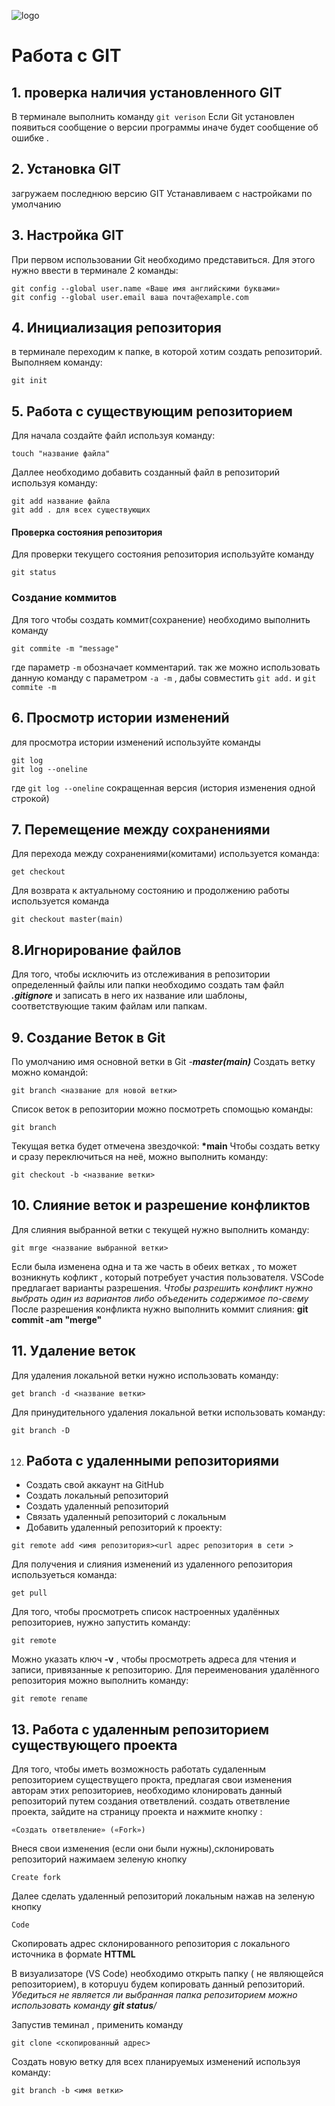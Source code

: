 ![logo](logo.png)

# Работа с GIT
## 1. проверка наличия установленного GIT
В терминале выполнить команду `git verison` 
Если Git установлен появиться сообщение о версии программы иначе будет сообщение об ошибке .
## 2. Установка GIT
загружаем последнюю версию GIT 
Устанавливаем с настройками по умолчанию 
## 3. Настройка GIT 
При первом использовании Git необходимо представиться.
Для этого нужно ввести в терминале 2 команды:
```
git config --global user.name «Ваше имя английскими буквами»
git config --global user.email ваша почта@example.com
```
## 4. Инициализация репозитория 
в терминале переходим к папке, в которой хотим создать репозиторий. Выполняем команду: 
```
git init
```
## 5. Работа с существующим репозиторием 
Для начала создайте файл  используя команду:
```
touch "название файла"
```
Даллее необходимо добавить созданный файл в репозиторий используя команду:
```
git add название файла 
git add . для всех существующих
```
#### Проверка состояния репозитория
Для проверки текущего состояния репозитория используйте команду 
``` 
git status 
``` 
### Создание коммитов 
Для того чтобы создать коммит(сохранение) необходимо выполнить команду 
```
git commite -m "message"
```
 где параметр `-m` обозначает комментарий.
 так же можно использовать данную команду с параметром `-a -m`
, дабы совместить `git add.` и `git commite -m`
## 6. Просмотр истории изменений 
для просмотра истории изменений используйте команды
```
git log
git log --oneline
```
где `git log --oneline` сокращенная версия (история изменения одной строкой)

## 7. Перемещение между сохранениями 

Для перехода между сохранениями(комитами) используется команда:
```
get checkout
```
Для возврата к актуальному состоянию и продолжению работы используется команда 
```
git checkout master(main)
```
## 8.Игнорирование файлов
Для того, чтобы исключить из отслеживания в репозитории определенный файлы или папки необходимо создать там файл ***.gitignore***  и записать в него их название или шаблоны, соответствующие таким файлам или папкам.

## 9. Создание Веток в Git
По умолчанию имя основной ветки в Git -***master(main)***
Создать ветку можно командой:
```
git branch <название для новой ветки>
```
Список веток в репозитории можно посмотреть спомощью команды:
```
git branch
```
Текущая ветка будет отмечена звездочкой:
**\*main**
Чтобы создать ветку и сразу переключиться на неё, можно выполнить команду:
```
git checkout -b <название ветки>
```

## 10. Слияние веток и разрешение конфликтов
Для слияния выбранной ветки с текущей нужнo выполнить команду:
```
git mrge <название выбранной ветки>
```
Если была изменена одна и та же часть в обеих ветках , то может возникнуть кофликт , который потребует участия пользователя.
VSCode предлагает варианты разрешения.
*Чтобы разрешить конфликт нужно выбрать один из вариантов либо объеденить содержимое по-свему*
После разрешения конфликта нужно выполнить коммит слияния:
**git commit -am "merge"**
 
 ## 11. Удаление веток

Для удаления локальной ветки нужно использовать команду:
```
get branch -d <название ветки>
```

Для принудительного удаления локальной ветки использовать команду:
```
git branch -D
```
12. ## **Работа с удаленными репозиториями**
+ Создать свой аккаунт на GitHub
+ Создать локальный репозиторий
+ Создать удаленный  репозиторий 
+ Связать удаленный репозиторий с локальным
+ Добавить удаленный репозиторий к проекту:
```
git remote add <имя репозитория><url адрес репозитория в сети >
```
Для получения и слияния изменений из удаленного репозитория используеться команда:
```
get pull
```
Для того, чтобы просмотреть список настроенных удалённых репозиториев, нужно запустить команду:
```
git remote
 ```
 Можно указать ключ **-v** , чтобы просмотреть адреса для чтения и записи, привязанные к репозиторию.
 Для переименования удалённого репозитория можно выполнить команду:
 ```
 git remote rename
 ```
 ## 13. Работа с удаленным репозиторием существующего проекта 

 Для того, чтобы иметь возможность работать судаленным репозиторием существущего прокта,  предлагая свои изменения авторам этих репозиториев, необходимо клонировать данный репозиторий путем создания ответвлений.
 создать ответвление проекта, зайдите на страницу проекта и нажмите кнопку :
 ```
 «Создать ответвление» («Fork»)
 ```
Внеся свои изменения (если они были нужны),склонировать репозиторий нажимаем зеленую кнопку 
```
Create fork
```
Далее сделать удаленный репозиторий локальным  нажав на зеленую
кнопку 
```
Code
```
Скопировать адрес склонированного репозитория с локального источника в формаte **HTTML**

В визуализаторе (VS Code) необходимо открыть папку ( не являющейся репозиторием), в которuyu будем копировать данный репозиторий. *Убедиться  не является ли выбранная папка репозиторием  можно использовать команду **git status**/* 

Запустив теминал , применить команду
```
git clone <скопированный адрес>
```
Создать новую ветку для всех  планируемых изменений используя команду: 
```
git branch -b <имя ветки>
```
